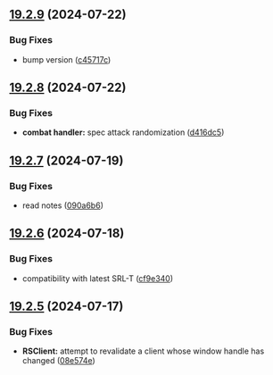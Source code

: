 ## [19.2.9](https://github.com/Torwent/WaspLib/compare/v19.2.8...v19.2.9) (2024-07-22)


### Bug Fixes

* bump version ([c45717c](https://github.com/Torwent/WaspLib/commit/c45717c1daf9a04d06c8231c9479eee67929b577))



## [19.2.8](https://github.com/Torwent/WaspLib/compare/v19.2.7...v19.2.8) (2024-07-22)


### Bug Fixes

* **combat handler:** spec attack randomization ([d416dc5](https://github.com/Torwent/WaspLib/commit/d416dc596979a42170502396c0840d232309560d))



## [19.2.7](https://github.com/Torwent/WaspLib/compare/v19.2.6...v19.2.7) (2024-07-19)


### Bug Fixes

* read notes ([090a6b6](https://github.com/Torwent/WaspLib/commit/090a6b6bbcc0a3d7c6dd84e26793720b9f8beca0))



## [19.2.6](https://github.com/Torwent/WaspLib/compare/v19.2.5...v19.2.6) (2024-07-18)


### Bug Fixes

* compatibility with latest SRL-T ([cf9e340](https://github.com/Torwent/WaspLib/commit/cf9e340a53ad7982956b5a86398756e482840f09))



## [19.2.5](https://github.com/Torwent/WaspLib/compare/v19.2.4...v19.2.5) (2024-07-17)


### Bug Fixes

* **RSClient:** attempt to revalidate a client whose window handle has changed ([08e574e](https://github.com/Torwent/WaspLib/commit/08e574e5df33605d24e8aa0d9e9f0fdb59991071))



